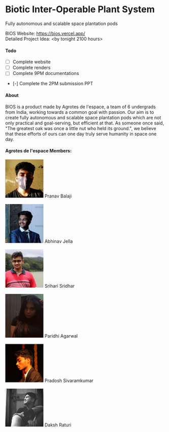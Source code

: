 # Biotic Inter-Operable Plant System
Fully autonomous and scalable space plantation pods

BIOS Website: https://bios.vercel.app/<br />
Detailed Project Idea: <by tonight 2100 hours>

#### Todo
- [ ] Complete website
- [ ] Complete renders
- [ ] Complete 9PM documentations
- [-] Complete the 2PM submission PPT


#### About
BIOS is a product made by Agrotes de l'espace, a team of 6 undergrads from India, working towards a common goal with passion. Our aim is to create fully autonomous and scalable space plantation pods which are not only practical and goal-serving, but efficient at that.
As someone once said, "The greatest oak was once a little nut who held its ground.", we believe that these efforts of ours can one day truly serve humanity in space one day.

#### Agrotes de l'espace Members:<br />
<img src="https://raw.githubusercontent.com/deltaonealpha/bios/main/media/profilepictures/pranav.jpg" alt="picture_pranav_balaji" width="120px"/> 
Pranav Balaji
<br/><br/>
<img src="https://raw.githubusercontent.com/deltaonealpha/bios/main/media/profilepictures/abhinav.jpg" alt="picture_abhinav_jella" width="120px"/>
Abhinav Jella
<br/><br/>
<img src="https://raw.githubusercontent.com/deltaonealpha/bios/main/media/profilepictures/srihari.jpg" alt="picture_srihari_sridhar" width="120px"/>
Srihari Sridhar
<br/><br/>
<img src="https://raw.githubusercontent.com/deltaonealpha/bios/main/media/profilepictures/paridhi.jpg" alt="picture_paridhi_agarwal" width="120px"/>
Paridhi Agarwal
<br/><br/>
<img src="https://raw.githubusercontent.com/deltaonealpha/bios/main/media/profilepictures/pradosh.jpg" alt="picture_pradosh_sivaramkumar" width="120px"/>
Pradosh Sivaramkumar
<br/><br/>
<img src="https://raw.githubusercontent.com/deltaonealpha/bios/main/media/profilepictures/daksh.jpg" alt="picture_daksh_raturi" width="120px"/>
Daksh Raturi

